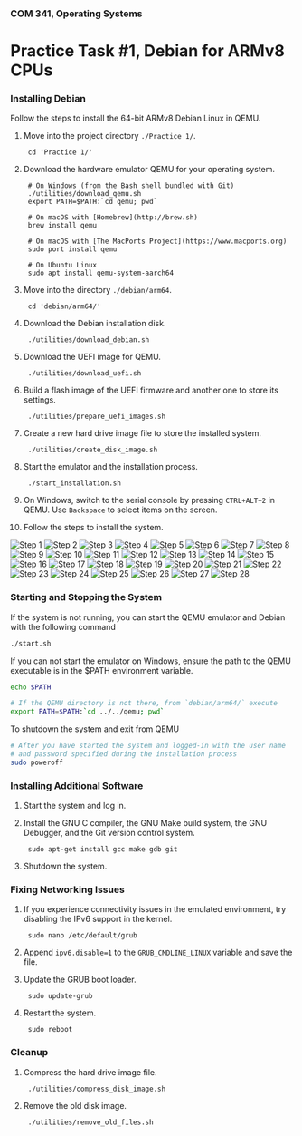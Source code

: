 ### COM 341, Operating Systems
# Practice Task #1, Debian for ARMv8 CPUs

### Installing Debian

Follow the steps to install the 64-bit ARMv8 Debian Linux in QEMU.

1. Move into the project directory `./Practice 1/`.

        cd 'Practice 1/'

2. Download the hardware emulator QEMU for your operating system.

        # On Windows (from the Bash shell bundled with Git)
        ./utilities/download_qemu.sh
        export PATH=$PATH:`cd qemu; pwd`

        # On macOS with [Homebrew](http://brew.sh)
        brew install qemu

        # On macOS with [The MacPorts Project](https://www.macports.org)
        sudo port install qemu

        # On Ubuntu Linux
        sudo apt install qemu-system-aarch64

3. Move into the directory `./debian/arm64`.

        cd 'debian/arm64/'

4. Download the Debian installation disk.

        ./utilities/download_debian.sh

5. Download the UEFI image for QEMU.

        ./utilities/download_uefi.sh

6. Build a flash image of the UEFI firmware and another one to store its
   settings.

        ./utilities/prepare_uefi_images.sh

7. Create a new hard drive image file to store the installed system.

        ./utilities/create_disk_image.sh

8. Start the emulator and the installation process.

        ./start_installation.sh

9. On Windows, switch to the serial console by pressing `CTRL+ALT+2` in QEMU.
   Use `Backspace` to select items on the screen.

10. Follow the steps to install the system.

![Step 1](http://i.imgur.com/qFWEBRp.png)
![Step 2](http://i.imgur.com/wuUwjYz.png)
![Step 3](http://i.imgur.com/UcfNHDs.png)
![Step 4](http://i.imgur.com/HuPwlLe.png)
![Step 5](http://i.imgur.com/I4lLGED.png)
![Step 6](http://i.imgur.com/o3zlG0H.png)
![Step 7](http://i.imgur.com/GpeXx8m.png)
![Step 8](http://i.imgur.com/jBDXiGE.png)
![Step 9](http://i.imgur.com/pu2swUv.png)
![Step 10](http://i.imgur.com/Oo0xgzs.png)
![Step 11](http://i.imgur.com/vA5nRSH.png)
![Step 12](http://i.imgur.com/4wwBcwJ.png)
![Step 13](http://i.imgur.com/O06jM2R.png)
![Step 14](http://i.imgur.com/B6mmMr2.png)
![Step 15](http://i.imgur.com/0tah7ra.png)
![Step 16](http://i.imgur.com/CQXrfxl.png)
![Step 17](http://i.imgur.com/ODF8UsM.png)
![Step 18](http://i.imgur.com/petlgcE.png)
![Step 19](http://i.imgur.com/bD3GQt0.png)
![Step 20](http://i.imgur.com/Dtjfa0Q.png)
![Step 21](http://i.imgur.com/7SihlVj.png)
![Step 22](http://i.imgur.com/dGcs0t1.png)
![Step 23](http://i.imgur.com/AZmvLXI.png)
![Step 24](http://i.imgur.com/S8V6Vdu.png)
![Step 25](http://i.imgur.com/sGkrul7.png)
![Step 26](http://i.imgur.com/YjefqIY.png)
![Step 27](http://i.imgur.com/GZBC9L4.png)
![Step 28](http://i.imgur.com/r0YCQys.png)

### Starting and Stopping the System

If the system is not running, you can start the QEMU emulator and Debian with
the following command

```bash
./start.sh
```

If you can not start the emulator on Windows, ensure the path to the QEMU
executable is in the $PATH environment variable.

```bash
echo $PATH

# If the QEMU directory is not there, from `debian/arm64/` execute
export PATH=$PATH:`cd ../../qemu; pwd`
```

To shutdown the system and exit from QEMU

```bash
# After you have started the system and logged-in with the user name
# and password specified during the installation process
sudo poweroff
```

### Installing Additional Software

1. Start the system and log in.

2. Install the GNU C compiler, the GNU Make build system, the GNU Debugger, and
   the Git version control system.

        sudo apt-get install gcc make gdb git

3. Shutdown the system.

### Fixing Networking Issues

1. If you experience connectivity issues in the emulated environment, try
   disabling the IPv6 support in the kernel.

        sudo nano /etc/default/grub

2. Append `ipv6.disable=1` to the `GRUB_CMDLINE_LINUX` variable and save the
   file.

3. Update the GRUB boot loader.

        sudo update-grub

4. Restart the system.

        sudo reboot

### Cleanup

1. Compress the hard drive image file.

        ./utilities/compress_disk_image.sh

2. Remove the old disk image.

        ./utilities/remove_old_files.sh
